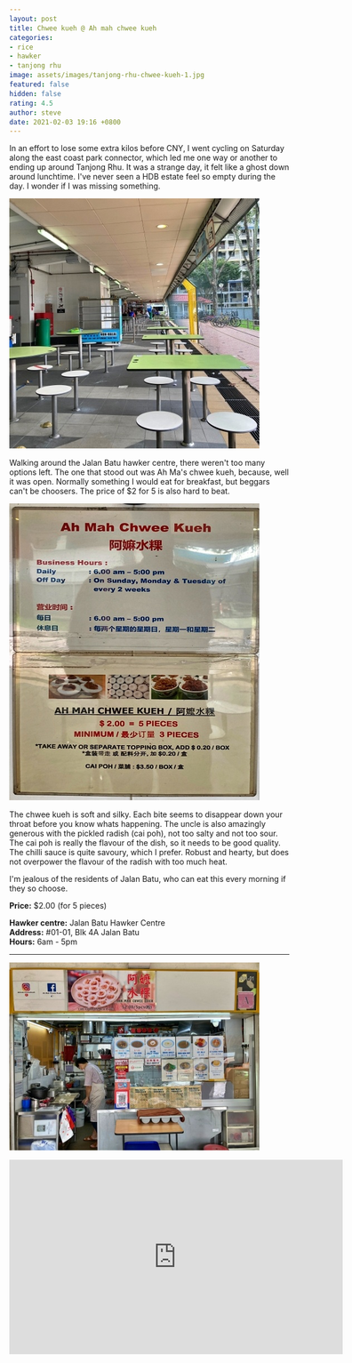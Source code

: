 ```yaml
---
layout: post
title: Chwee kueh @ Ah mah chwee kueh
categories:
- rice
- hawker
- tanjong rhu
image: assets/images/tanjong-rhu-chwee-kueh-1.jpg
featured: false
hidden: false
rating: 4.5
author: steve
date: 2021-02-03 19:16 +0800
---
```

In an effort to lose some extra kilos before CNY, I went cycling on Saturday along the east coast park connector, which led me one way or another to ending up around Tanjong Rhu. It was a strange day, it felt like a ghost down around lunchtime. I've never seen a HDB estate feel so empty during the day. I wonder if I was missing something.

![Jalan batu empty](/assets/images/tanjong-rhu-chwee-kueh-4.jpg "Jalan batu empty")

Walking around the Jalan Batu hawker centre, there weren't too many options left. The one that stood out was Ah Ma's chwee kueh, because, well it was open. Normally something I would eat for breakfast, but beggars can't be choosers. The price of $2 for 5 is also hard to beat.

![Ah mah chwee kueh prices](/assets/images/tanjong-rhu-chwee-kueh-3.jpg "Ah mah chwee kueh prices")

The chwee kueh is soft and silky. Each bite seems to disappear down your throat before you know whats happening. The uncle is also amazingly generous with the pickled radish (cai poh), not too salty and not too sour. The cai poh is really the flavour of the dish, so it needs to be good quality. The chilli sauce is quite savoury, which I prefer. Robust and hearty, but does not overpower the flavour of the radish with too much heat.

I'm jealous of the residents of Jalan Batu, who can eat this every morning if they so choose.

**Price:** $2.00 (for 5 pieces)

**Hawker centre:** Jalan Batu Hawker Centre  
**Address:** #01-01, Blk 4A Jalan Batu  
**Hours:** 6am - 5pm  

***  

![Ah mah chwee kueh](/assets/images/tanjong-rhu-chwee-kueh-2.jpg "Ah mah chwee kueh")

<iframe src="https://www.google.com/maps/embed?pb=!1m18!1m12!1m3!1d3988.7875388644543!2d103.88173431453849!3d1.3024279990500607!2m3!1f0!2f0!3f0!3m2!1i1024!2i768!4f13.1!3m3!1m2!1s0x31da1844229b47eb%3A0xc42fb9031ffa9e5f!2sJalan%20Batu%20Market%20%26%20Food%20Centre!5e0!3m2!1sen!2ssg!4v1611844395446!5m2!1sen!2ssg" width="600" height="350" frameborder="0" style="border:0;" allowfullscreen="" aria-hidden="false" tabindex="0"></iframe>